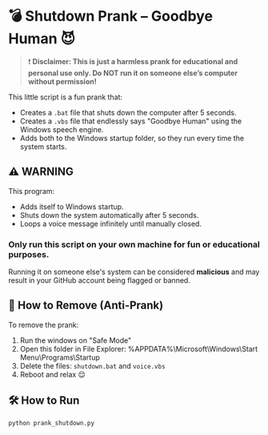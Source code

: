 # 💣 Shutdown Prank – Goodbye Human 😈

> ❗ **Disclaimer: This is just a harmless prank for educational and personal use only. Do NOT run it on someone else’s computer without permission!**

This little script is a fun prank that:
- Creates a `.bat` file that shuts down the computer after 5 seconds.
- Creates a `.vbs` file that endlessly says "Goodbye Human" using the Windows speech engine.
- Adds both to the Windows startup folder, so they run every time the system starts.

## ⚠️ WARNING
This program:
- Adds itself to Windows startup.
- Shuts down the system automatically after 5 seconds.
- Loops a voice message infinitely until manually closed.

### Only run this script on **your own machine** for fun or educational purposes.  
Running it on someone else's system can be considered **malicious** and may result in your GitHub account being flagged or banned.

## 🧼 How to Remove (Anti-Prank)
To remove the prank:
1. Run the windows on "Safe Mode"
2. Open this folder in File Explorer: %APPDATA%\Microsoft\Windows\Start Menu\Programs\Startup
3. Delete the files: `shutdown.bat` and `voice.vbs`
4. Reboot and relax 😌

## 🛠️ How to Run
```bash
python prank_shutdown.py
